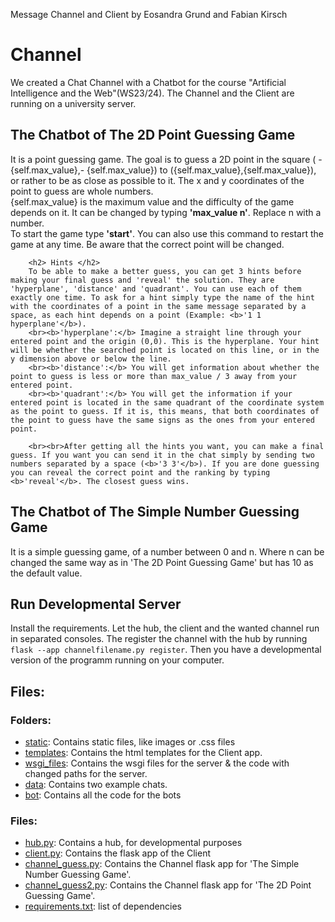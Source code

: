 Message Channel and Client by Eosandra Grund and Fabian Kirsch

# Channel
We created a Chat Channel with a Chatbot for the course "Artificial Intelligence and the Web"(WS23/24). The Channel and the Client are running on a university server. 

## The Chatbot of The 2D Point Guessing Game
It is a point guessing game. The goal is to guess a 2D point in the square ( - {self.max_value},- {self.max_value})  to ({self.max_value},{self.max_value}), or rather to be as close as possible to it. The x and y coordinates of the point to guess are whole numbers.
        <br>{self.max_value} is the maximum value and the difficulty of the game depends on it. It can be changed by typing <b>'max_value n'</b>. Replace n with a number.
        <br>To start the game type <b>'start'</b>. You can also use this command to restart the game at any time. Be aware that the correct point will be changed. 

        <h2> Hints </h2>
        To be able to make a better guess, you can get 3 hints before making your final guess and 'reveal' the solution. They are 'hyperplane', 'distance' and 'quadrant'. You can use each of them exactly one time. To ask for a hint simply type the name of the hint with the coordinates of a point in the same message separated by a space, as each hint depends on a point (Example: <b>'1 1 hyperplane'</b>).
        <br><b>'hyperplane':</b> Imagine a straight line through your entered point and the origin (0,0). This is the hyperplane. Your hint will be whether the searched point is located on this line, or in the y dimension above or below the line. 
        <br><b>'distance':</b> You will get information about whether the point to guess is less or more than max_value / 3 away from your entered point. 
        <br><b>'quadrant':</b> You will get the information if your entered point is located in the same quadrant of the coordinate system as the point to guess. If it is, this means, that both coordinates of the point to guess have the same signs as the ones from your entered point. 
        
        <br><br>After getting all the hints you want, you can make a final guess. If you want you can send it in the chat simply by sending two numbers separated by a space (<b>'3 3'</b>). If you are done guessing you can reveal the correct point and the ranking by typing <b>'reveal'</b>. The closest guess wins. 


##  The Chatbot of The Simple Number Guessing Game
It is a simple guessing game, of a number between 0 and n. Where n can be changed the same way as in 'The 2D Point Guessing Game' but has 10 as the default value. 


## Run Developmental Server
Install the requirements. Let the hub, the client and the wanted channel run in separated consoles. The register the channel with the hub by running ```flask --app channelfilename.py register```. Then you have a developmental version of the programm running on your computer. 

## Files: 
### Folders:
* [static](static): Contains static files, like images or .css files
* [templates](templates): Contains the html templates for the Client app. 
* [wsgi_files](wsgi_files): Contains the wsgi files for the server & the code with changed paths for the server.
* [data](data): Contains two example chats. 
* [bot](bot): Contains all the code for the bots

### Files:
* [hub.py](hub.py): Contains a hub, for developmental purposes
* [client.py](client.py): Contains the flask app of the Client
* [channel_guess.py](channel_guess.py): Contains the Channel flask app for 'The Simple Number Guessing Game'.
* [channel_guess2.py](channel_guess2.py): Contains the Channel flask app for 'The 2D Point Guessing Game'.
* [requirements.txt](requirements.txt): list of dependencies